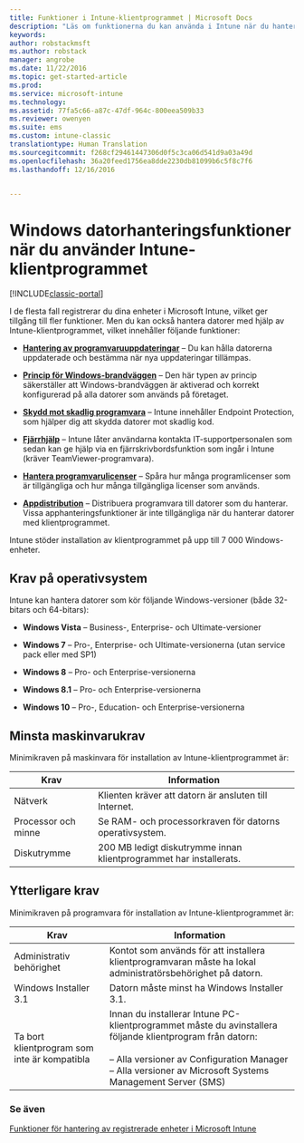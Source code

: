 ```yaml
---
title: Funktioner i Intune-klientprogrammet | Microsoft Docs
description: "Läs om funktionerna du kan använda i Intune när du hanterar Windows-datorer med Intune-klientprogrammet."
keywords: 
author: robstackmsft
ms.author: robstack
manager: angrobe
ms.date: 11/22/2016
ms.topic: get-started-article
ms.prod: 
ms.service: microsoft-intune
ms.technology: 
ms.assetid: 77fa5c66-a87c-47df-964c-800eea509b33
ms.reviewer: owenyen
ms.suite: ems
ms.custom: intune-classic
translationtype: Human Translation
ms.sourcegitcommit: f268cf29461447306d0f5c3ca06d541d9a03a49d
ms.openlocfilehash: 36a20feed1756ea8dde2230db81099b6c5f8c7f6
ms.lasthandoff: 12/16/2016


---
```


# <a name="windows-pc-management-capabilities-when-you-use-the-intune-software-client"></a>Windows datorhanteringsfunktioner när du använder Intune-klientprogrammet

[!INCLUDE[classic-portal](../includes/classic-portal.md)]

I de flesta fall registrerar du dina enheter i Microsoft Intune, vilket ger tillgång till fler funktioner. Men du kan också hantera datorer med hjälp av Intune-klientprogrammet, vilket innehåller följande funktioner:

-   **[Hantering av programvaruuppdateringar](/intune/deploy-use/keep-windows-pcs-up-to-date-with-software-updates-in-microsoft-intune)** – Du kan hålla datorerna uppdaterade och bestämma när nya uppdateringar tillämpas.

-   **[Princip för Windows-brandväggen](/intune/deploy-use/help-protect-windows-pcs-using-windows-firewall-policies-in-microsoft-intune)** – Den här typen av princip säkerställer att Windows-brandväggen är aktiverad och korrekt konfigurerad på alla datorer som används på företaget.

-   **[Skydd mot skadlig programvara](/intune/deploy-use/help-secure-windows-pcs-with-endpoint-protection-for-microsoft-intune)** – Intune innehåller Endpoint Protection, som hjälper dig att skydda datorer mot skadlig kod.

-   **[Fjärrhjälp](/intune/deploy-use/common-windows-pc-management-tasks-with-the-microsoft-intune-computer-client#request-and-provide-remote-assistance-to-windows-pcs-that-use-the-intune-client-software )** – Intune låter användarna kontakta IT-supportpersonalen som sedan kan ge hjälp via en fjärrskrivbordsfunktion som ingår i Intune (kräver TeamViewer-programvara).

-   **[Hantera programvarulicenser](/intune/deploy-use/manage-license-agreements-for-windows-pc-software-in-microsoft-intune)** – Spåra hur många programlicenser som är tillgängliga och hur många tillgängliga licenser som används.
-   **[Appdistribution](/intune/deploy-use/add-apps-for-windows-pcs-in-microsoft-intune)** – Distribuera programvara till datorer som du hanterar. Vissa apphanteringsfunktioner är inte tillgängliga när du hanterar datorer med klientprogrammet.


Intune stöder installation av klientprogrammet på upp till 7 000 Windows-enheter.

## <a name="operating-system-requirements"></a>Krav på operativsystem
Intune kan hantera datorer som kör följande Windows-versioner (både 32-bitars och 64-bitars):


-   **Windows Vista** – Business-, Enterprise- och Ultimate-versioner

-   **Windows 7** – Pro-, Enterprise- och Ultimate-versionerna (utan service pack eller med SP1)

-   **Windows 8** – Pro- och Enterprise-versionerna

-   **Windows 8.1** – Pro- och Enterprise-versionerna

- **Windows 10** – Pro-, Education- och Enterprise-versionerna


## <a name="minimum-hardware-requirements"></a>Minsta maskinvarukrav
Minimikraven på maskinvara för installation av Intune-klientprogrammet är:

|Krav|Information|
|---------------|--------------------|
|Nätverk|Klienten kräver att datorn är ansluten till Internet.|
|Processor och minne|Se RAM- och processorkraven för datorns operativsystem.|
|Diskutrymme|200 MB ledigt diskutrymme innan klientprogrammet har installerats.|

## <a name="further-requirements"></a>Ytterligare krav
Minimikraven på programvara för installation av Intune-klientprogrammet är:

|Krav|Information|
|---------------|--------------------|
|Administrativ behörighet|Kontot som används för att installera klientprogramvaran måste ha lokal administratörsbehörighet på datorn.|
|Windows Installer 3.1|Datorn måste minst ha Windows Installer 3.1.|
|Ta bort klientprogram som inte är kompatibla|Innan du installerar Intune PC-klientprogrammet måste du avinstallera följande klientprogram från datorn:<br /><br />– Alla versioner av Configuration Manager<br />– Alla versioner av Microsoft Systems Management Server (SMS)|

### <a name="see-also"></a>Se även
[Funktioner för hantering av registrerade enheter i Microsoft Intune](./mobile-device-management-capabilities-in-microsoft-intune.md)

